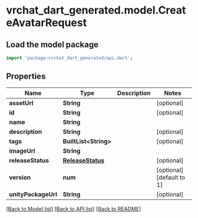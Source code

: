 # vrchat_dart_generated.model.CreateAvatarRequest

## Load the model package
```dart
import 'package:vrchat_dart_generated/api.dart';
```

## Properties
Name | Type | Description | Notes
------------ | ------------- | ------------- | -------------
**assetUrl** | **String** |  | [optional] 
**id** | **String** |  | [optional] 
**name** | **String** |  | 
**description** | **String** |  | [optional] 
**tags** | **BuiltList&lt;String&gt;** |  | [optional] 
**imageUrl** | **String** |  | 
**releaseStatus** | [**ReleaseStatus**](ReleaseStatus.md) |  | [optional] 
**version** | **num** |  | [optional] [default to 1]
**unityPackageUrl** | **String** |  | [optional] 

[[Back to Model list]](../README.md#documentation-for-models) [[Back to API list]](../README.md#documentation-for-api-endpoints) [[Back to README]](../README.md)


